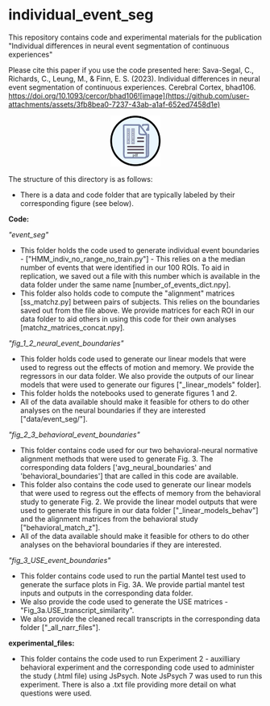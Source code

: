 # individual_event_seg
This repository contains code and experimental materials for the publication "Individual differences in neural event segmentation of continuous experiences"

Please cite this paper if you use the code presented here:
Sava-Segal, C., Richards, C., Leung, M., & Finn, E. S. (2023). Individual differences in neural event segmentation of continuous experiences. Cerebral Cortex, bhad106. https://doi.org/10.1093/cercor/bhad106![image](https://github.com/user-attachments/assets/3fb8bea0-7237-43ab-a1af-652ed7458d1e)


<p align="center">
  <a href="[https://www.biorxiv.org/content/10.1101/2022.09.09.507003v2](https://watermark-silverchair-com.dartmouth.idm.oclc.org/bhad106.pdf?token=AQECAHi208BE49Ooan9kkhW_Ercy7Dm3ZL_9Cf3qfKAc485ysgAAA3IwggNuBgkqhkiG9w0BBwagggNfMIIDWwIBADCCA1QGCSqGSIb3DQEHATAeBglghkgBZQMEAS4wEQQMJAeMojp7npGAMv5GAgEQgIIDJWUGZOZ8PMP9bD2z_98JLnpv-xHiFhg0TSXX0krn5TlfDZym60hmrYZJ6fxNEs-YLvETzeWUdnXTdzYs4y7l_jj_duMTJpoK_hsx_ig5-EtK8dF-2Fj-t6vyAxSTBpP7_KX9XYnORuNIB0XqWO01U9D-kDI5SM8xX88tkTt4_6qcxQXK4UYfyIPTsI6UzKrD9J43ltL76DNz7RZ0P0vOFKaCCigCv8jQEhz6KhCnvAiUaOJIFWRh60bPdrH2qhzizRkUFFi0xOIiimRIxBZA_b2n7DOWtBtJbbEhuSB8Wp5N7zcC4YTdgC1OsdH8Y7G8qMTcDf6ei4h4ln-g7Gn2huJzLIimy-0aJWXpugGg8FpP0hlCOqQyeH4fzcc23Tof9Z7YSh7ZFUKe3vy4AVHdYYsutV9NfmJaYXZge1gepJYf3eMZ5o5ymt2H8njq69h5aPGt-Cum_pvI4_mneL-LmqMeCPl6M7tZ6qHj458jMOdCXjADR3d7ACc0CTvsmPOIXWlDKP_4vtsDKil79mZoPfJc2g5RmfkMjbkPS-qdMf8czVpH3lAjsG7qzsHYrNu-M9VwI80fI0kwszMnAou5AxtXv8TPwxzDiGSKMI6aVM3HUY48r608-Uc5Zeww4E31UfOcvG4cKHh-ENjZGzerGEzVE61NbuHGeuYqc4He-eNoi9byqTephpQu6B9lGtyt_prmu2LKGaWkecct4pETOjYc5v8nbYWy5-vyPzD6mrha-_xgbDctWg9wZO4GMAVJsoDTI7NqDQb0FMtQyAOYpWsHqYA1bZbMOUr52keSYnSoIGcMI-mtsYM1SJjRvbvH-BQcKrych-AGinaYnfIXm3977z3IqXWG1p9UvEwBlRbMXK_tVdcSiUkIIC8lK2HZpJjfblzEbQJf_ZE3S8h5SQ5vRC0Ss4CeIrScAMsRO9nkvjFd4SacaQbWs9AIu-FPhzTR01GckD4vXNvq_s5vbCM9y5-LnFTx7gqfpr9JSxTxVYj5mrIN2iYY4HZoZ1RYwT2hIaume1zWzhraEm0r7kqSVXLCxfL2pLM1D1lrcy1C7WaGtYI)">
<img src="https://raw.githubusercontent.com/csavasegal/csavasegal.github.io/main/img/paper.png" alt="Paper" width="100" height="100">

  </a>
</p>

The structure of this directory is as follows:
- There is a data and code folder that are typically labeled by their corresponding figure (see below). 

**Code:**

*"event_seg"*
- This folder holds the code used to generate individual event boundaries - ["HMM_indiv_no_range_no_train.py"] - This relies on a the median number of events that were identified in our 100 ROIs. To aid in replication, we saved out a file with this number which is available in the data folder under the same name [number_of_events_dict.npy]. 
- This folder also holds code to compute the "alignment" matrices [ss_matchz.py] between pairs of subjects. This relies on the boundaries saved out from the file above. We provide matrices for each ROI in our data folder to aid others in using this code for their own analyses [matchz_matrices_concat.npy]. 

*"fig_1_2_neural_event_boundaries"*
- This folder holds code used to generate our linear models that were used to regress out the effects of motion and memory. We provide the regressors in our data folder. We also provide the outputs of our linear models that were used to generate our figures ["_linear_models" folder]. 
- This folder holds the notebooks used to generate figures 1 and 2. 
- All of the data available should make it feasible for others to do other analyses on the neural boundaries if they are interested ["data/event_seg/"]. 

*"fig_2_3_behavioral_event_boundaries"*
- This folder contains code used for our two behavioral-neural normative alignment methods that were used to generate Fig. 3. The corresponding data folders ['avg_neural_boundaries' and 'behavioral_boundaries'] that are called in this code are available.
- This folder also contains the code used to generate our linear models that were used to regress out the effects of memory from the behavioral study to generate Fig. 2. We provide the linear model outputs that were used to generate this figure in our data folder ["_linear_models_behav"] and the alignment matrices from the behavioral study ["behavioral_match_z"].
- All of the data available should make it feasible for others to do other analyses on the behavioral boundaries if they are interested. 

*"fig_3_USE_event_boundaries"*
- This folder contains code used to run the partial Mantel test used to generate the surface plots in Fig. 3A. We provide partial mantel test inputs and outputs in the corresponding data folder. 
- We also provide the code used to generate the USE matrices - "Fig_3a.USE_transcript_similarity". 
- We also provide the cleaned recall transcripts in the corresponding data folder ["_all_narr_files"].
 

**experimental_files:**
- This folder contains the code used to run Experiment 2 - auxilliary behavioral experiment and the corresponding code used to administer the study (.html file) using JsPsych. Note JsPsych 7 was used to run this experiment. There is also a .txt file providing more detail on what questions were used.
